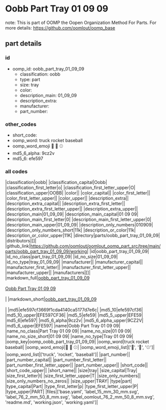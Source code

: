 # Oobb Part Tray 01 09 09  

note: This is part of OOMP the Oopen Organization Method For Parts. For more details: https://github.com/oomlout/oomp_base

##  part details





### id
* oomp_id: oobb_part_tray_01_09_09
  * classification: oobb
  * type: part
  * size: tray
  * color: 
  * description_main: 01_09_09
  * description_extra: 
  * manufacturer: 
  * part_number: 

### other_codes
* short_code: 
* oomp_word: truck rocket baseball
* oomp_word_emoji :truck: :rocket: :baseball:
* md5_6_alpha: 9cz2v
* md5_6: efe597

### all codes 
|classification|oobb|
|classification_capital|Oobb|
|classification_first_letter|o|
|classification_first_letter_upper|O|
|classification_upper|OOBB|
|color||
|color_capital||
|color_first_letter||
|color_first_letter_upper||
|color_upper||
|description_extra||
|description_extra_capital||
|description_extra_first_letter||
|description_extra_first_letter_upper||
|description_extra_upper||
|description_main|01_09_09|
|description_main_capital|01 09 09|
|description_main_first_letter|0|
|description_main_first_letter_upper|0|
|description_main_upper|01_09_09|
|description_only_numbers|010909|
|description_only_numbers_short|11k|
|description_or_color|11k|
|description_or_color_upper|11K|
|directory|parts/oobb_part_tray_01_09_09|
|distributors|[]|
|github_link|https://github.com/oomlout/oomlout_oomp_part_src/tree/main/parts/oobb_part_tray_01_09_09/working|
|id|oobb_part_tray_01_09_09|
|id_no_class|part_tray_01_09_09|
|id_no_size|01_09_09|
|id_no_type|tray_01_09_09|
|manufacturer||
|manufacturer_capital||
|manufacturer_first_letter||
|manufacturer_first_letter_upper||
|manufacturer_upper||
|manufacturers|[]|
|markdown_full|[oobb_part_tray_01_09_09](https://github.com/oomlout/oomlout_oomp_part_src/tree/main/parts/oobb_part_tray_01_09_09/working)<br>[](https://github.com/oomlout/oomlout_oomp_part_src/tree/main/parts/oobb_part_tray_01_09_09/working)<br>[Oobb Part Tray 01 09 09](https://github.com/oomlout/oomlout_oomp_part_src/tree/main/parts/oobb_part_tray_01_09_09/working)<br><br>|
|markdown_short|[oobb_part_tray_01_09_09](https://github.com/oomlout/oomlout_oomp_part_src/tree/main/parts/oobb_part_tray_01_09_09/working)<br><br>|
|md5|efe597cf3669f1cda4140ca5177d7e6c|
|md5_10|efe597cf36|
|md5_10_upper|EFE597CF36|
|md5_5|efe59|
|md5_5_upper|EFE59|
|md5_6|efe597|
|md5_6_alpha|9cz2v|
|md5_6_alpha_upper|9CZ2V|
|md5_6_upper|EFE597|
|name|Oobb Part Tray 01 09 09|
|name_no_class|Part Tray 01 09 09|
|name_no_size|01 09 09|
|name_no_size_short|01 09 09|
|name_no_type|Tray 01 09 09|
|oomp_key|oomp_oobb_part_tray_01_09_09|
|oomp_word|truck rocket baseball|
|oomp_word_emoji|:truck: :rocket: :baseball:|
|oomp_word_emoji_list|[':truck:', ':rocket:', ':baseball:']|
|oomp_word_list|['truck', 'rocket', 'baseball']|
|part_number||
|part_number_capital||
|part_number_first_letter||
|part_number_first_letter_upper||
|part_number_upper||
|short_code||
|short_code_upper||
|short_name||
|size|tray|
|size_capital|Tray|
|size_first_letter|t|
|size_first_letter_upper|T|
|size_only_numbers||
|size_only_numbers_no_zeros||
|size_upper|TRAY|
|type|part|
|type_capital|Part|
|type_first_letter|p|
|type_first_letter_upper|P|
|type_upper|PART|
|files|['base.yaml', 'label_15_mm_30_mm.svg', 'label_76_2_mm_50_8_mm.svg', 'label_oomlout_76_2_mm_50_8_mm.svg', 'readme.md', 'working.json', 'working.yaml']|
